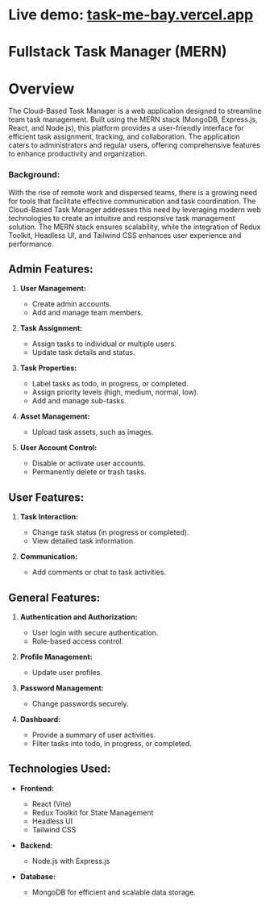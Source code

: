 # Live demo: [task-me-bay.vercel.app](task-me-bay.vercel.app)

# Fullstack Task Manager (MERN)

# Overview
The Cloud-Based Task Manager is a web application designed to streamline team task management. Built using the MERN stack (MongoDB, Express.js, React, and Node.js), this platform provides a user-friendly interface for efficient task assignment, tracking, and collaboration. The application caters to administrators and regular users, offering comprehensive features to enhance productivity and organization.


### **Background**:
With the rise of remote work and dispersed teams, there is a growing need for tools that facilitate effective communication and task coordination. The Cloud-Based Task Manager addresses this need by leveraging modern web technologies to create an intuitive and responsive task management solution. The MERN stack ensures scalability, while the integration of Redux Toolkit, Headless UI, and Tailwind CSS enhances user experience and performance.


### 
## **Admin Features:**
1. **User Management:**
    - Create admin accounts.
    - Add and manage team members.

2. **Task Assignment:**
    - Assign tasks to individual or multiple users.
    - Update task details and status.

3. **Task Properties:**
    - Label tasks as todo, in progress, or completed.
    - Assign priority levels (high, medium, normal, low).
    - Add and manage sub-tasks.

4. **Asset Management:**
    - Upload task assets, such as images.

5. **User Account Control:**
    - Disable or activate user accounts.
    - Permanently delete or trash tasks.


## **User Features:**
1. **Task Interaction:**
    - Change task status (in progress or completed).
    - View detailed task information.

2. **Communication:**
    - Add comments or chat to task activities.


## **General Features:**
1. **Authentication and Authorization:**
    - User login with secure authentication.
    - Role-based access control.

2. **Profile Management:**
    - Update user profiles.

3. **Password Management:**
    - Change passwords securely.

4. **Dashboard:**
    - Provide a summary of user activities.
    - Filter tasks into todo, in progress, or completed.




## **Technologies Used:**
- **Frontend:**
    - React (Vite)
    - Redux Toolkit for State Management
    - Headless UI
    - Tailwind CSS


- **Backend:**
    - Node.js with Express.js
    
- **Database:**
    - MongoDB for efficient and scalable data storage.
    
